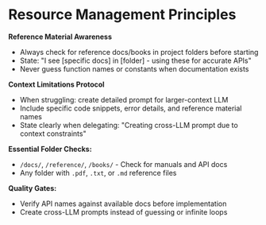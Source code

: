# Resource Management Principles

**Reference Material Awareness**
- Always check for reference docs/books in project folders before starting
- State: "I see [specific docs] in [folder] - using these for accurate APIs"
- Never guess function names or constants when documentation exists

**Context Limitations Protocol**
- When struggling: create detailed prompt for larger-context LLM
- Include specific code snippets, error details, and reference material names
- State clearly when delegating: "Creating cross-LLM prompt due to context constraints"

**Essential Folder Checks:**
- `/docs/`, `/reference/`, `/books/` - Check for manuals and API docs
- Any folder with `.pdf`, `.txt`, or `.md` reference files

**Quality Gates:**
- Verify API names against available docs before implementation
- Create cross-LLM prompts instead of guessing or infinite loops